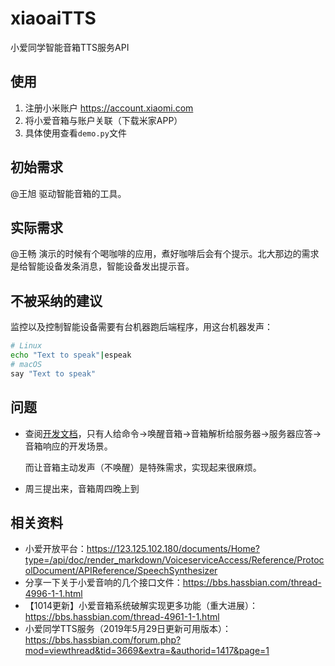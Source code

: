 # xiaoaiTTS

小爱同学智能音箱TTS服务API

## 使用

1. 注册小米账户 https://account.xiaomi.com
2. 将小爱音箱与账户关联（下载米家APP）
3. 具体使用查看`demo.py`文件

## 初始需求

@王旭 驱动智能音箱的工具。

## 实际需求

@王畅 演示的时候有个喝咖啡的应用，煮好咖啡后会有个提示。北大那边的需求是给智能设备发条消息，智能设备发出提示音。

## 不被采纳的建议

监控以及控制智能设备需要有台机器跑后端程序，用这台机器发声：

```bash
# Linux
echo "Text to speak"|espeak
# macOS
say "Text to speak"
```

## 问题

- 查阅[开发文档](https://123.125.102.180/documents/Home?type=/api/doc/render_markdown/VoiceserviceAccess/Reference/ProtocolDocument/APIReference/SpeechSynthesizer)，只有人给命令->唤醒音箱->音箱解析给服务器->服务器应答->音箱响应的开发场景。

  而让音箱主动发声（不唤醒）是特殊需求，实现起来很麻烦。
  
- 周三提出来，音箱周四晚上到

## 相关资料

- 小爱开放平台：https://123.125.102.180/documents/Home?type=/api/doc/render_markdown/VoiceserviceAccess/Reference/ProtocolDocument/APIReference/SpeechSynthesizer
- 分享一下关于小爱音响的几个接口文件：https://bbs.hassbian.com/thread-4996-1-1.html
- 【1014更新】小爱音箱系统破解实现更多功能（重大进展）：https://bbs.hassbian.com/thread-4961-1-1.html
- 小爱同学TTS服务（2019年5月29日更新可用版本）：https://bbs.hassbian.com/forum.php?mod=viewthread&tid=3669&extra=&authorid=1417&page=1